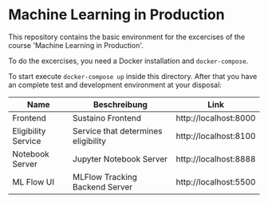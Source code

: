 # Machine Learning in Production

This repository contains the basic environment for the excercises of the course 'Machine Learning in Production'.

To do the excercises, you need a Docker installation and `docker-compose`.

To start execute `docker-compose up` inside this directory. After that you have an complete test and development environment at your disposal:

| Name                | Beschreibung                         | Link                  |
|---------------------|--------------------------------------|-----------------------|
| Frontend            | Sustaino Frontend                    | http://localhost:8000 |
| Eligibility Service |  Service that determines eligibility | http://localhost:8100 |
| Notebook Server     | Jupyter Notebook Server              | http://localhost:8888 |
| ML Flow UI          | MLFlow Tracking Backend Server       | http://localhost:5500 |